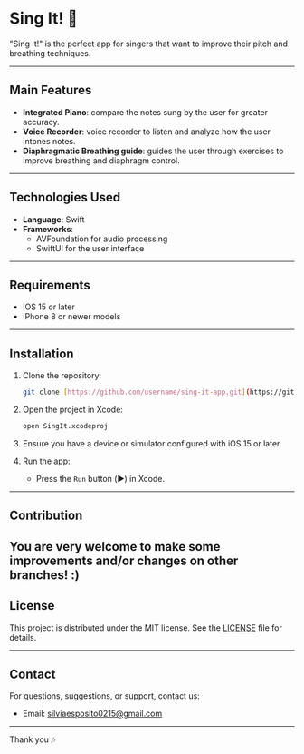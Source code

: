 # Sing It! 🎤

"Sing It!" is the perfect app for singers that want to improve their pitch and breathing techniques.

---

## Main Features

- **Integrated Piano**: compare the notes sung by the user for greater accuracy.
- **Voice Recorder**: voice recorder to listen and analyze how the user intones notes.
- **Diaphragmatic Breathing guide**: guides the user through exercises to improve breathing and diaphragm control.

---

## Technologies Used

- **Language**: Swift
- **Frameworks**: 
  - AVFoundation for audio processing
  - SwiftUI for the user interface

---

## Requirements

- iOS 15 or later
- iPhone 8 or newer models

---

## Installation

1. Clone the repository:
   ```bash
   git clone [https://github.com/username/sing-it-app.git](https://github.com/Sibiet02/SingIt.git)
   ```

2. Open the project in Xcode:
   ```bash
   open SingIt.xcodeproj
   ```

3. Ensure you have a device or simulator configured with iOS 15 or later.

4. Run the app:
   - Press the `Run` button (▶️) in Xcode.

---

## Contribution

You are very welcome to make some improvements and/or changes on other branches! :)
---

## License

This project is distributed under the MIT license. See the [LICENSE](LICENSE) file for details.

---

## Contact

For questions, suggestions, or support, contact us:
- Email: silviaesposito0215@gmail.com

---

Thank you 🎶
